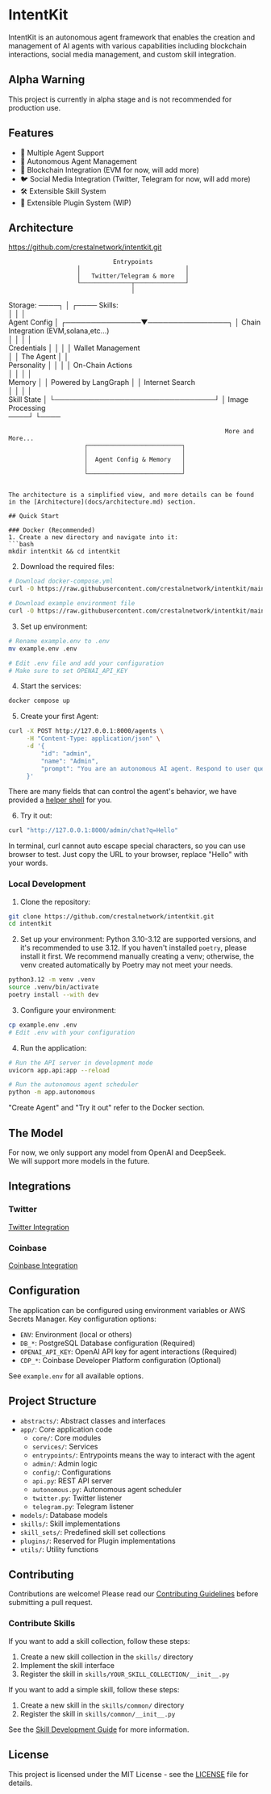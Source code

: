 # IntentKit

IntentKit is an autonomous agent framework that enables the creation and management of AI agents with various capabilities including blockchain interactions, social media management, and custom skill integration.

## Alpha Warning

This project is currently in alpha stage and is not recommended for production use.

## Features

- 🤖 Multiple Agent Support
- 🔄 Autonomous Agent Management
- 🔗 Blockchain Integration (EVM for now, will add more)
- 🐦 Social Media Integration (Twitter, Telegram for now, will add more)
- 🛠️ Extensible Skill System
- 🔌 Extensible Plugin System (WIP)

## Architecture
https://github.com/crestalnetwork/intentkit.git
                                                                                                       
                                 Entrypoints                                                           
                       │                             │                                                 
                       │   Twitter/Telegram & more   │                                                 
                       └──────────────┬──────────────┘                                                 
                                      │                                                                
  Storage:  ────┐                     │                      ┌──── Skills:                             
                │                     │                      │                                         
  Agent Config  │     ┌───────────────▼────────────────┐     │  Chain Integration (EVM,solana,etc...)  
                │     │                                │     │                                         
  Credentials   │     │                                │     │  Wallet Management                      
                │     │           The  Agent           │     │                                         
  Personality   │     │                                │     │  On-Chain Actions                       
                │     │                                │     │                                         
  Memory        │     │      Powered by LangGraph      │     │  Internet Search                        
                │     │                                │     │                                         
  Skill State   │     └────────────────────────────────┘     │  Image Processing                       
            ────┘                                            └────                                     
                                                                                                       
                                                                More and More...                       
                         ┌──────────────────────────┐                                                  
                         │                          │                                                  
                         │  Agent Config & Memory   │                                                  
                         │                          │                                                  
                         └──────────────────────────┘                                                  
                                                                                                       
```

The architecture is a simplified view, and more details can be found in the [Architecture](docs/architecture.md) section.

## Quick Start

### Docker (Recommended)
1. Create a new directory and navigate into it:
```bash
mkdir intentkit && cd intentkit
```

2. Download the required files:
```bash
# Download docker-compose.yml
curl -O https://raw.githubusercontent.com/crestalnetwork/intentkit/main/docker-compose.yml

# Download example environment file
curl -O https://raw.githubusercontent.com/crestalnetwork/intentkit/main/example.env
```

3. Set up environment:
```bash
# Rename example.env to .env
mv example.env .env

# Edit .env file and add your configuration
# Make sure to set OPENAI_API_KEY
```

4. Start the services:
```bash
docker compose up
```

5. Create your first Agent:
```bash
curl -X POST http://127.0.0.1:8000/agents \
     -H "Content-Type: application/json" \
     -d '{
         "id": "admin",
         "name": "Admin",
         "prompt": "You are an autonomous AI agent. Respond to user queries."
     }'
```
There are many fields that can control the agent's behavior, we have provided a [helper shell](docs/create_agent.sh) for you.

6. Try it out:
```bash
curl "http://127.0.0.1:8000/admin/chat?q=Hello"
```
In terminal, curl cannot auto escape special characters, so you can use browser to test. Just copy the URL to your browser, replace "Hello" with your words.

### Local Development
1. Clone the repository:
```bash
git clone https://github.com/crestalnetwork/intentkit.git
cd intentkit
```

2. Set up your environment:
Python 3.10-3.12 are supported versions, and it's recommended to use 3.12.
If you haven't installed `poetry`, please install it first.
We recommend manually creating a venv; otherwise, the venv created automatically by Poetry may not meet your needs.
```bash
python3.12 -m venv .venv
source .venv/bin/activate
poetry install --with dev
```

3. Configure your environment:
```bash
cp example.env .env
# Edit .env with your configuration
```

4. Run the application:
```bash
# Run the API server in development mode
uvicorn app.api:app --reload

# Run the autonomous agent scheduler
python -m app.autonomous
```

"Create Agent" and "Try it out" refer to the Docker section.

## The Model
For now, we only support any model from OpenAI and DeepSeek.  
We will support more models in the future.

## Integrations

### Twitter
[Twitter Integration](docs/twitter.md)

### Coinbase
[Coinbase Integration](docs/skills/cdp.md)

## Configuration

The application can be configured using environment variables or AWS Secrets Manager. Key configuration options:

- `ENV`: Environment (local or others)
- `DB_*`: PostgreSQL Database configuration (Required)
- `OPENAI_API_KEY`: OpenAI API key for agent interactions (Required)
- `CDP_*`: Coinbase Developer Platform configuration (Optional)

See `example.env` for all available options.

## Project Structure

- `abstracts/`: Abstract classes and interfaces
- `app/`: Core application code
  - `core/`: Core modules
  - `services/`: Services
  - `entrypoints/`: Entrypoints means the way to interact with the agent
  - `admin/`: Admin logic
  - `config/`: Configurations
  - `api.py`: REST API server
  - `autonomous.py`: Autonomous agent scheduler
  - `twitter.py`: Twitter listener
  - `telegram.py`: Telegram listener
- `models/`: Database models
- `skills/`: Skill implementations
- `skill_sets/`: Predefined skill set collections
- `plugins/`: Reserved for Plugin implementations
- `utils/`: Utility functions

## Contributing

Contributions are welcome! Please read our [Contributing Guidelines](CONTRIBUTING.md) before submitting a pull request.

### Contribute Skills

If you want to add a skill collection, follow these steps:

1. Create a new skill collection in the `skills/` directory
2. Implement the skill interface
3. Register the skill in `skills/YOUR_SKILL_COLLECTION/__init__.py`

If you want to add a simple skill, follow these steps:

1. Create a new skill in the `skills/common/` directory
2. Register the skill in `skills/common/__init__.py`

See the [Skill Development Guide](docs/contributing/skills.md) for more information.

## License

This project is licensed under the MIT License - see the [LICENSE](LICENSE) file for details.
